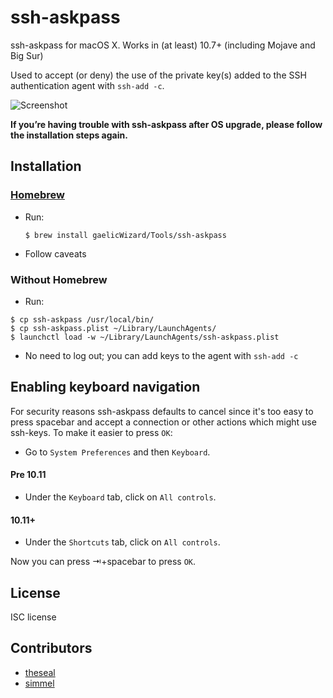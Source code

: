 ssh-askpass
===========

ssh-askpass for macOS X. Works in (at least) 10.7+ (including Mojave and Big Sur)

Used to accept (or deny) the use of the private key(s) added to the SSH authentication agent with `ssh-add -c`.

![Screenshot](https://github.com/gaelicWizard/ssh-askpass/raw/main/sample/ssh-askpass.png)

**If you’re having trouble with ssh-askpass after OS upgrade, please follow the installation steps again.**

## Installation

### [Homebrew](http://brew.sh/)
* Run:

    ```
    $ brew install gaelicWizard/Tools/ssh-askpass
    ```
* Follow caveats

### Without Homebrew

* Run:
```
$ cp ssh-askpass /usr/local/bin/
$ cp ssh-askpass.plist ~/Library/LaunchAgents/
$ launchctl load -w ~/Library/LaunchAgents/ssh-askpass.plist
```
* No need to log out; you can add keys to the agent with `ssh-add -c`

## Enabling keyboard navigation
For security reasons ssh-askpass defaults to cancel since it's too easy to
press spacebar and accept a connection or other actions which might use
ssh-keys. To make it easier to press `OK`:

* Go to `System Preferences` and then `Keyboard`.

#### Pre 10.11
* Under the `Keyboard` tab, click on `All controls`.

#### 10.11+
* Under the `Shortcuts` tab, click on `All controls`.

Now you can press ⇥+spacebar to press `OK`.

## License
ISC license

## Contributors
* [theseal](https://github.com/theseal)
* [simmel](https://github.com/simmel)
